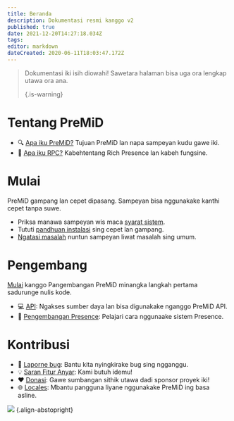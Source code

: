```yaml
---
title: Beranda
description: Dokumentasi resmi kanggo v2
published: true
date: 2021-12-20T14:27:18.034Z
tags:
editor: markdown
dateCreated: 2020-06-11T18:03:47.172Z
---
```


> Dokumentasi iki isih diowahi! Sawetara halaman bisa uga ora lengkap utawa ora ana. 
> 
> {.is-warning}

# Tentang PreMiD
- :mag: [Apa iku PreMiD?](/about) Tujuan PreMiD lan napa sampeyan kudu gawe iki.
- :link: [Apa iku RPC?](https://discordapp.com/rich-presence) Kabehtentang Rich Presence lan kabeh fungsine.

# Mulai

PreMiD gampang lan cepet dipasang. Sampeyan bisa nggunakake kanthi cepet tanpa suwe.

- Priksa manawa sampeyan wis maca [syarat sistem](/install/requirements).
- Tututi [ pandhuan instalasi](/install) sing cepet lan gampang.
- [Ngatasi masalah](/troubleshooting) nuntun sampeyan liwat masalah sing umum.

# Pengembang

[Mulai](/dev) kanggo Pangembangan PreMiD minangka langkah pertama sadurunge nulis kode.

- :computer: [API](/dev/api): Ngakses sumber daya lan bisa digunakake nganggo PreMiD API.
- :wrench: [Pengembangan Presence](/dev/presence): Pelajari cara nggunaake sistem Presence.

# Kontribusi
- :bug: [Laporne bug](https://github.com/PreMiD): Bantu kita nyingkirake bug sing ngganggu.
- :bulb: [Saran Fitur Anyar](https://discord.premid.app/): Kami butuh idemu!
- :heart: [Donasi](https://www.patreon.com/Timeraa): Gawe sumbangan sithik utawa dadi sponsor proyek iki!
- :globe_with_meridians: [Locales](https://translate.premid.app): Mbantu pangguna liyane nggunakake PreMiD ing basa asline.

![](https://beta.premid.app/img/logo.2b414dc2.gif) {.align-abstopright}
